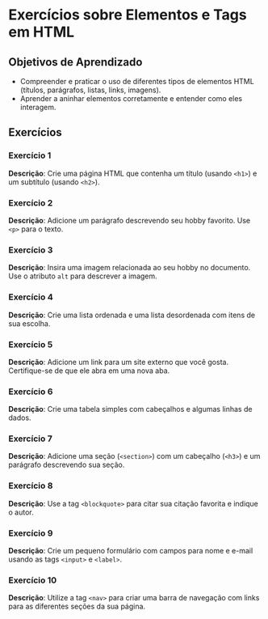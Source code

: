 
# Exercícios sobre Elementos e Tags em HTML

## Objetivos de Aprendizado
- Compreender e praticar o uso de diferentes tipos de elementos HTML (títulos, parágrafos, listas, links, imagens).
- Aprender a aninhar elementos corretamente e entender como eles interagem.

## Exercícios

### Exercício 1
**Descrição**: Crie uma página HTML que contenha um título (usando `<h1>`) e um subtítulo (usando `<h2>`).

### Exercício 2
**Descrição**: Adicione um parágrafo descrevendo seu hobby favorito. Use `<p>` para o texto.

### Exercício 3
**Descrição**: Insira uma imagem relacionada ao seu hobby no documento. Use o atributo `alt` para descrever a imagem.

### Exercício 4
**Descrição**: Crie uma lista ordenada e uma lista desordenada com itens de sua escolha.

### Exercício 5
**Descrição**: Adicione um link para um site externo que você gosta. Certifique-se de que ele abra em uma nova aba.

### Exercício 6
**Descrição**: Crie uma tabela simples com cabeçalhos e algumas linhas de dados.

### Exercício 7
**Descrição**: Adicione uma seção (`<section>`) com um cabeçalho (`<h3>`) e um parágrafo descrevendo sua seção.

### Exercício 8
**Descrição**: Use a tag `<blockquote>` para citar sua citação favorita e indique o autor.

### Exercício 9
**Descrição**: Crie um pequeno formulário com campos para nome e e-mail usando as tags `<input>` e `<label>`.

### Exercício 10
**Descrição**: Utilize a tag `<nav>` para criar uma barra de navegação com links para as diferentes seções da sua página.
